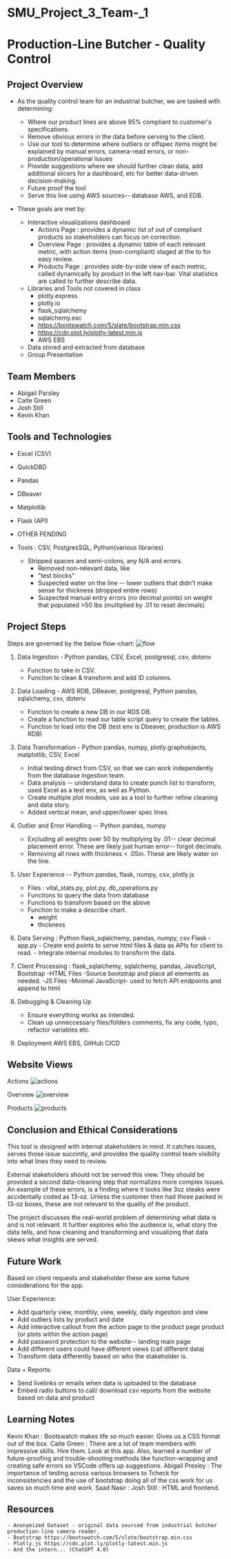 # SMU_Project_3_Team-_1

# Production-Line Butcher - Quality Control

## Project Overview
- As the quality control team for an industrial butcher, we are tasked with determining:
    - Where our product lines are above 95% compliant to customer's specifications. 
    - Remove obvious errors in the data before serving to the client.
    - Use our tool to determine where outliers or offspec items might be explained by manual errors, camera-read errors, or non-production/operational issues
    - Provide suggestions where we should further clean data, add additional slicers for a dashboard, etc for better data-driven decision-making. 
    - Future proof the tool
    - Serve this live using AWS sources-- database AWS, and EDB.  
    
- These goals are met by: 
    - Interactive visualizations dashboard
        - Actions Page : provides a dynamic list of out of compliant products so stakeholders can focus on correction.
        - Overview Page : provides a dynamic table of each relevant metric, with action items (non-compliant) staged at the to for easy review. 
        - Products Page : provides side-by-side view of each metric, called dynamically by product in the left nav-bar. Vital statistics are called to further describe data.
    - Libraries and Tools not covered in class
        - plotly.express
        - plotly.io
        - flask_sqlalchemy
        - sqlalchemy.exc
        - https://bootswatch.com/5/slate/bootstrap.min.css
        - https://cdn.plot.ly/plotly-latest.min.js
        - AWS EBS
    - Data stored and extracted from database
    - Group Presentation 


## Team Members
- Abigail Parsley
- Caite Green
- Josh Still
- Kevin Khan

## Tools and Technologies

- Excel (CSV)
- QuickDBD
- Pandas
- DBeaver
- Matplotlib
- Flask (API)
- OTHER PENDING

- Tools : CSV, PostgresSQL, Python(various libraries)
    - Stripped spaces and semi-colons, any N/A and errors.
        - Removed non-relevant data, like 
        - "test blocks"
        - Suspected water on the line -- lower outliers that didn't make sense for thickness (dropped entire rows)
        - Suspected manual entry errors (no decimal points) on weight that populated >50 lbs (multiplied by .01 to reset decimals)

## Project Steps
Steps are governed by the below flow-chart: 
![flow](resources/images/project_architecture.png)

1. Data Ingestion - Python pandas, CSV, Excel, postgresql, csv, dotenv
    - Function to take in CSV.
    - Function to clean & transform and add ID columns.

2. Data Loading - AWS RDB, DBeaver, postgresql, Python pandas, sqlalchemy, csv, dotenv
    - Function to create a new DB in our RDS DB.
    - Create a function to read our table script query to create the tables.
    - Function to load into the DB (test env is Dbeaver, production is AWS RDB)

3. Data Transformation - Python pandas, numpy, plotly.graphobjects, matplotlib, CSV, Excel
    - Initial testing direct from CSV, so that we can work independently from the database ingestion team. 
    - Data analysis -- understand data to create punch list to transform, used Excel as a test env, as well as Python. 
    - Create multiple plot models, use as a tool to further refine cleaning and data story. 
    - Added vertical mean, and upper/lower spec lines.  

4. Outlier and Error Handling -- Python pandas, numpy
    - Excluding all weights over 50 by multiplying by .01-- clear decimal placement error. These are likely just human error-- forgot decimals.  
    - Removing all rows with thickness < .05in. These are likely water on the line. 

5. User Experience -- Python pandas, flask, numpy, csv, plotly.js
    - Files : vital_stats.py, plot.py, db_operations.py
    - Functions to query the data from database
    - Functions to transform based on the above
     - Function to make a describe chart. 
        - weight
        - thickness
    
6. Data Serving : Python flask_sqlalchemy, pandas, numpy, csv
    Flask - app.py
        - Create end points to serve html files & data as APIs for client to read.
        - Integrate internal modules to transform the data.

7. Client Processing : flask_sqlalchemy, sqlalchemy, pandas, JavaScript, Bootstrap
    -HTML Files
        -Source bootstrap and place all elements as needed.
    -JS Files
        -Minimal JavaScript- used to fetch API endpoints and append to html

8. Debugging & Cleaning Up
    - Ensure everything works as intended. 
    - Clean up unneccessary files/folders comments, fix any code, typo, refactor variables etc. 

9. Deployment AWS EBS, GitHub CICD

## Website Views
Actions
![actions](resources/images/actions.png)

Overview
![overview](resources/images/overview.png)

Products
![products](resources/images/products.png)

## Conclusion and Ethical Considerations 
This tool is designed with internal stakeholders in mind.  It catches issues, serves those issue succintly, and provides the quality control team visibilty into what lines they need to review.

External stakeholders should not be served this view.  They should be provided a second data-cleaning step that normalizes more complex issues.  An example of these errors, is a finding where it looks like 3oz steaks were accidentally coded as 13-oz. Unless the customer then had those packed in 13-oz boxes, these are not relevant to the quality of the product. 

The project discusses the real-world problem of determining what data is and is not relevant. It further explores who the audience is, what story the data tells, and how cleaning and transforming and visualizing that data skews what insights are served.  


## Future Work
Based on client requests and stakeholder these are some future considerations for the app. 

User Experience:  
- Add quarterly view, monthly, view, weekly, daily ingestion and view
- Add outliers lists by product and date
- Add interactive callout from the action page to the product page product (or plots within the action page)
- Add password protection to the website-- landing main page
- Add different users could have different views (call different data)
- Transform data differently based on who the stakeholder is.  

Data + Reports:
- Send livelinks or emails when data is uploaded to the database
- Embed radio buttons to call/ download csv reports from the website based on data and product

## Learning Notes
Kevin Khan : Bootswatch makes life so much easier. Gives us a CSS format out of the box. 
Caite Green : There are a lot of team members with impressive skills.  Hire them. Look at this app. Also, learned a number of future-proofing and trouble-shooting methods like function-wrapping and creating safe errors so VSCode offers up suggestions. 
Abigail Presley : The importance of testing across various browsers to Tcheck for inconsistencies and the use of bootstrap doing all of the css work for us saves so much time and work.
Saad Nasir : 
Josh Still : HTML and frontend.  

## Resources
    - Anonymized Dataset - original data sourced from industrial butcher production-line camera reader.  
    - Bootstrap https://bootswatch.com/5/slate/bootstrap.min.css
    - Plotly.js https://cdn.plot.ly/plotly-latest.min.js
    - And the intern... (ChatGPT 4.0)

